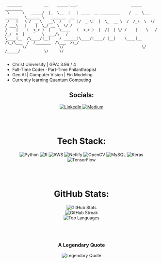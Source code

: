 ```


 _______          __    _____.___.                        _____               ________               
 \      \   _____/  |_  \__  |   | ____  __ _________    /  _  \___  ______   \______ \   _______  __
 /   |   \ /  _ \   __\  /   |   |/  _ \|  |  \_  __ \  /  /_\  \  \/ / ___\   |    |  \_/ __ \  \/ /
/    |    (  <_> )  |    \____   (  <_> )  |  /|  | \/ /    |    \   / /_/  >  |    `   \  ___/\   / 
\____|__  /\____/|__|    / ______|\____/|____/ |__|    \____|__  /\_/\___  /  /_______  /\___  >\_/  
        \/               \/                                    \/   /_____/           \/     \/                                                                                                                                                                                                     
                                                                                                                                                                                               
```


- Christ University | GPA: 3.96 / 4  
- Full-Time Coder · Part-Time Philanthropist  
- Gen AI | Computer Vision | Fin Modeling  
- Currently learning Quantum Computing


<div style="text-align:center;">

  ## Socials:<br/>
  <a href="https://linkedin.com/in/joelalexj/" target="_blank" rel="noopener noreferrer">
    <img src="https://img.shields.io/badge/LinkedIn-%230077B5.svg?logo=linkedin&logoColor=white" alt="LinkedIn" />
  </a> 
  <a href="https://medium.com/@joelalexjohn9" target="_blank" rel="noopener noreferrer">
    <img src="https://img.shields.io/badge/Medium-12100E?logo=medium&logoColor=white" alt="Medium" />
  </a>
  
  <br/><br/>

  # Tech Stack:<br/>
  <img src="https://img.shields.io/badge/python-3670A0?style=for-the-badge&logo=python&logoColor=ffdd54" alt="Python" />
  <img src="https://img.shields.io/badge/r-%23276DC3.svg?style=for-the-badge&logo=r&logoColor=white" alt="R" />
  <img src="https://img.shields.io/badge/AWS-%23FF9900.svg?style=for-the-badge&logo=amazon-aws&logoColor=white" alt="AWS" />
  <img src="https://img.shields.io/badge/netlify-%23000000.svg?style=for-the-badge&logo=netlify&logoColor=%2300C7B7" alt="Netlify" />
  <img src="https://img.shields.io/badge/opencv-%23white.svg?style=for-the-badge&logo=opencv&logoColor=white" alt="OpenCV" />
  <img src="https://img.shields.io/badge/mysql-4479A1.svg?style=for-the-badge&logo=mysql&logoColor=white" alt="MySQL" />
  <img src="https://img.shields.io/badge/Keras-%23D00000.svg?style=for-the-badge&logo=Keras&logoColor=white" alt="Keras" />
  <img src="https://img.shields.io/badge/TensorFlow-%23FF6F00.svg?style=for-the-badge&logo=TensorFlow&logoColor=white" alt="TensorFlow" />

  <br/><br/>

  # GitHub Stats:<br/>
  <img src="https://github-readme-stats.vercel.app/api?username=heuristic-solver&theme=dark&hide_border=true&include_all_commits=false&count_private=false" alt="GitHub Stats" /><br/>
  <img src="https://nirzak-streak-stats.vercel.app/?user=heuristic-solver&theme=dark&hide_border=true" alt="GitHub Streak" /><br/>
  <img src="https://github-readme-stats.vercel.app/api/top-langs/?username=heuristic-solver&theme=dark&hide_border=true&include_all_commits=false&count_private=false&layout=compact" alt="Top Languages" />

  <br/><br/>

  ### A Legendary Quote<br/>
  <img src="https://quotes-github-readme.vercel.app/api?type=horizontal&theme=radical" alt="Legendary Quote" />

  <br/><br/>
  <!-- Proudly created with GPRM ( https://gprm.itsvg.in ) -->

</div>

